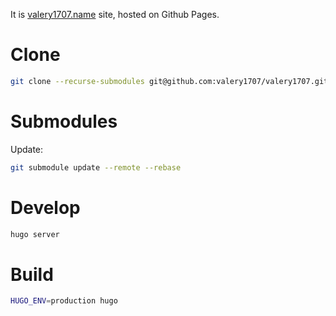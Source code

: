 It is [valery1707.name](http://valery1707.name) site, hosted on Github Pages.

# Clone
```bash
git clone --recurse-submodules git@github.com:valery1707/valery1707.github.com.git
```

# Submodules
Update:
```bash
git submodule update --remote --rebase
```

# Develop
```bash
hugo server
```

# Build
```bash
HUGO_ENV=production hugo
```
